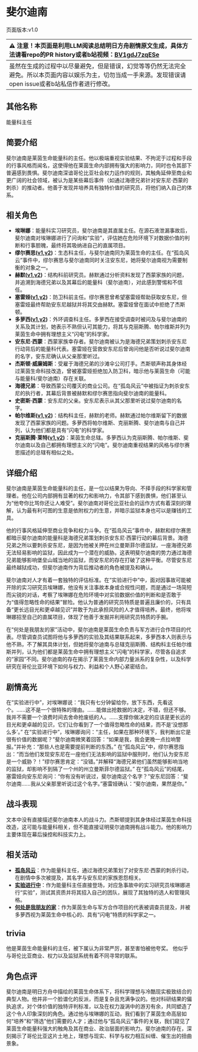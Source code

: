 # 斐尔迪南
页面版本:v1.0
 

| :warning: 注意！本页面是利用LLM阅读总结明日方舟剧情原文生成，具体方法请看repo的PR history或者b站视频：[BV1gdJ7zqESe](https://www.bilibili.com/video/BV1gdJ7zqESe/)         |
|:----------------------------|
| 虽然在生成的过程中以尽量避免，但是错误，幻觉等等仍然无法完全避免。所以本页面内容以娱乐为主，切勿当成一手来源。发现错误请open issue或者b站私信作者进行修改。|



## 其他名称
能量科主任
## 简要介绍
斐尔迪南是莱茵生命能量科的主任。他以极端重视实验结果、不拘泥于过程和手段的行事风格而闻名，这使得他在莱茵生命内部拥有强大的影响力，同时也令其部下普遍感到畏惧。斐尔迪南深谙哥伦比亚社会权力运作的规则，其触角延伸至商业和更广阔的社会领域，被认为是某些幕后事件（如通过海德兄弟针对安东尼·西蒙的刺杀）的推动者。他善于发现并培养具有独特价值的研究员，将他们纳入自己的体系。
## 相关角色
-   **埃琳娜**：能量科实习研究员，斐尔迪南是其直属主任。在源石液泄漏事故后，斐尔迪南对埃琳娜进行了问询和“实验”，评估她在危险环境下对数据价值的判断和行事胆魄，最终将其吸纳进自己的直属项目。
-   **缪尔赛思([v1](char_249_mlyss.md),[v2](../char_v3/char_249_mlyss.md))**：生态科主任，与斐尔迪南同为莱茵生命的主任。在“孤岛风云”事件中，缪尔赛思与斐尔迪南同时关注安东尼，她将斐尔迪南视为需要制衡的对象之一。
-   **赫默([v1](char_108_silent.md),[v2](../char_v3/char_108_silent.md))**：结构科前研究员。赫默通过分析资料发现了西蒙家族的问题，并追溯到海德兄弟以及其幕后的能量科（斐尔迪南），对此感到警惕和不信任。
-   **塞雷娅([v1](char_202_demkni.md),[v2](../char_v3/char_202_demkni.md))**：防卫科前主任。缪尔赛思曾希望塞雷娅帮助获取安东尼，但塞雷娅最终帮助安东尼越狱并将其交由赫默。塞雷娅曾在面试中拒绝了杰斯顿。
-   **多萝西([v1](char_4048_doroth.md),[v2](../char_v3/char_4048_doroth.md))**：外环调查科主任。多萝西在接受调查时被问及与斐尔迪南的关系及其计划，她表示不熟但认可其能力，将其与克丽斯腾、帕尔维斯并列为莱茵生命中拥有理想主义“闪电”的科学家。
-   **安东尼·西蒙**：西蒙家族幸存者。斐尔迪南被认为是海德兄弟策划刺杀安东尼行动背后的能量科代表。塞雷娅在营救安东尼后曾询问他是否听说过斐尔迪南的名字，安东尼确认从父亲那里听过。
-   **杰斯顿·威廉姆斯**：受雇于海德兄弟的沙滩伞公司打手。杰斯顿声称其身体经过莱茵生命科技改造，曾被塞雷娅拒绝加入防卫科，暗示他与莱茵生命（可能与能量科/斐尔迪南）存在关联。
-   **海德兄弟**：导致西蒙公司覆灭的商业公司。在“孤岛风云”中被指证为刺杀安东尼的执行者，其幕后背景被赫默和缪尔赛思指向斐尔迪南的能量科。
-   **史密斯·西蒙**：安东尼的父亲。安东尼表示从其父那里听说过斐尔迪南的名字。
-   **帕尔维斯([v1](extended_char_pa_er_wei_si.md),[v2](../char_v3/extended_char_pa_er_wei_si.md))**：结构科主任，赫默的老师。赫默通过帕尔维斯留下的数据发现了西蒙家族的问题。多萝西将帕尔维斯、克丽斯腾、斐尔迪南与自己并列，认为他们都是具有“闪电”的科学家。
-   **克丽斯腾·莱特([v1](extended_char_336509.md),[v2](../char_v3/extended_char_336509.md))**：莱茵生命总辖。多萝西认为克丽斯腾、帕尔维斯、斐尔迪南以及自己都拥有理想主义的“闪电”。斐尔迪南重视结果的风格与缪尔赛思描述的总辖有相似之处。
## 详细介绍
斐尔迪南是莱茵生命能量科的主任，是一位以结果为导向、不择手段的科学家和管理者。他在公司内部拥有显著的权力和影响力，令其部下感到畏惧，他们甚至认为“他夸你比骂你还让人难受”。斐尔迪南对哥伦比亚社会的运作方式有着深刻的理解，认为最有利可图的生意是依附权力的生意，并暗示监狱本身也可以是赚钱的工具。

他的行事风格延伸至商业竞争和权力斗争。在“孤岛风云”事件中，赫默和缪尔赛思都暗示斐尔迪南的能量科是海德兄弟策划刺杀安东尼·西蒙行动的幕后背景。海德兄弟之所以要刺杀安东尼，是因为他被关押在州立曼斯菲尔德监狱，一座海德兄弟无法轻易影响的监狱，因此成为一个潜在的威胁。这表明斐尔迪南的势力通过海德兄弟能够影响堡垒山城当地的监狱，而安东尼的存在打破了这种平衡。尽管安东尼最终越狱成功，但斐尔迪南作为背后推动者的角色被提及和确认。

斐尔迪南对人才有着一套独特的评估标准。在“实验进行中”中，面对因事故可能被开除的实习研究员埃琳娜，他没有关注事故本身或合规性问题，而是通过一场简短而尖锐的对话，考察了埃琳娜在危险环境中对实验数据价值的判断和是否敢于为“值得忽略性命的结果”冒险。他认为普通的研究员特质是普遍且廉价的，只有具备“更长远目光和更卓越见识”并敢于为此承担风险的人才值得培养。最终，他将埃琳娜招至自己的直属项目，体现了他善于发掘并利用研究员特质的手腕。

在“何处是我朋友的家”活动中，斐尔迪南是莱茵生命负责与军方进行合作项目的代表。尽管调查员试图将他与多萝西的实验及其结果联系起来，多萝西本人则表示与他不熟，不了解其具体计划，但她将斐尔迪南与总辖克丽斯腾、结构科主任帕尔维斯并列，认为他们都是莱茵生命中拥有理想主义“闪电”的科学家，尽管各自追求的“家园”不同。斐尔迪南的存在揭示了莱茵生命内部力量派系的复杂性，以及科学研究在哥伦比亚环境下如何与权力、利益和个人野心紧密结合。
## 剧情高光
在“实验进行中”，对埃琳娜说：“我只有七分钟留给你，放下东西，先看这个。......这不是一个很特殊的理由。......能做出抢数据的决定，不错，但还不够。我并不需要一个浪费时间去舍命抢废纸的人。......支撑你做决定的应该是更长远的目光和更卓越的见识，它们让你看到了一个值得忽略性命的结果，而不是‘没想那么多’。”
在“实验进行中”，埃琳娜询问：“主任，如果在那种环境下，我判断出它是很有价值的数据呢？”斐尔迪南微笑着回答：“如果是我，我会更晚一点拉响警报。”并补充：“那些人也是需要提前判断的东西。”
在“孤岛风云”中，缪尔赛思指出：“而当他们发现安东尼在一座他们无法影响的监狱中服刑时，他们认为安东尼是一个威胁？！”缪尔赛思肯定：“没错。”并解释“海德兄弟他们虽然能够影响当地的监狱，却影响不到隔了一个州的州立曼斯菲尔德监狱。”
在“孤岛风云”的结尾，塞雷娅向安东尼询问：“你有没有听说过，斐尔迪南这个名字？”安东尼回答：“斐尔迪南......我从父亲那里听说过这个名字。”塞雷娅确认：“斐尔迪南，果然是你。”
## 战斗表现
文本中没有直接描述斐尔迪南本人的战斗力。杰斯顿提到其身体经过莱茵生命科技改造，这可能与能量科相关，但不能直接证明斐尔迪南拥有战斗能力。他的影响力主要体现在幕后操控和科技实力上。
## 相关活动
-   **[孤岛风云](../stories/act15d0.md)**：作为能量科主任，通过海德兄弟策划了对安东尼·西蒙的刺杀行动，在剧情中多次被提及，其名字与安东尼的家族恩怨相关。
-   **[实验进行中](../stories/story_halo_set_1.md)**：作为能量科主任直接登场，对应急事故中的实习研究员埃琳娜进行“实验”，测试其资质并将其招入自己的团队，展现了其独特的选人和管理风格。
-   **[何处是我朋友的家](../stories/story_doroth_set_1.md)**：作为莱茵生命与军方合作项目的代表被调查员提及，并被多萝西视为莱茵生命中核心的、具有“闪电”特质的科学家之一。
## trivia
他是莱茵生命能量科的主任，被下属认为非常严厉，甚至害怕被他夸奖。
他似乎与哥伦比亚商业、权力以及监狱系统有着不同寻常的联系。
## 角色点评
斐尔迪南是明日方舟中描绘的莱茵生命体系下，将科学理想与冷酷现实极致结合的典型人物。他并非一个脸谱化的反派，而是复杂且充满争议的。他对科研结果的偏执追求，对个体价值的独特评判标准，以及在权力漩涡中的游刃有余，共同塑造了这个令人印象深刻的角色。通过他与埃琳娜的互动，我们看到了莱茵生命高层如何“培养”和“筛选”他们需要的人才；通过他与“孤岛风云”事件的关联，我们窥见了莱茵生命能量科强大的触角及其在商业、政治层面的影响力。斐尔迪南的存在，深刻揭示了哥伦比亚这片土地上，理想与现实、科学与权力相互纠缠、催生出的扭曲景象。